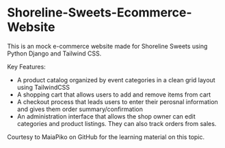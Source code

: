 # Shoreline-Sweets-Ecommerce-Website
This is an mock e-commerce website made for Shoreline Sweets using Python Django and Tailwind CSS.

Key Features:
- A product catalog organized by event categories in a clean grid layout using TailwindCSS
- A shopping cart that allows users to add and remove items from cart
- A checkout process that leads users to enter their perosnal information and gives them order summary/confirmation
- An administration interface that allows the shop owner can edit categories and product listings. They can also track orders from sales.








Courtesy to MaiaPiko on GitHub for the learning material on this topic.
